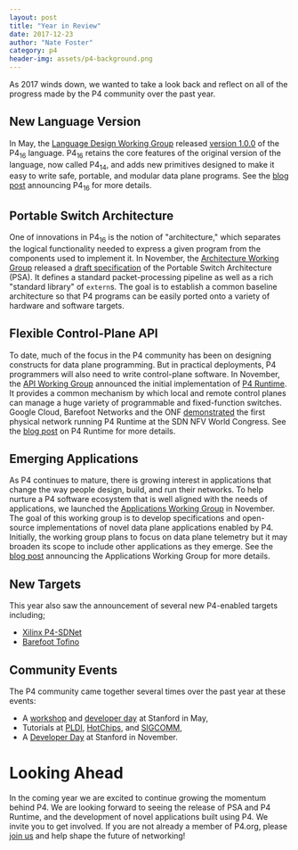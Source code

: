 ```yaml
---
layout: post
title: "Year in Review"
date: 2017-12-23
author: "Nate Foster"
category: p4
header-img: assets/p4-background.png
---
```


As 2017 winds down, we wanted to take a look back and reflect on all
of the progress made by the P4 community over the past year.

## New Language Version

In May, the [Language Design Working
Group](https://p4.org/working-groups/) released [version
1.0.0](https://p4.org/p4-spec/docs/P4-16-v1.0.0-spec.html) of the
P4<sub>16</sub> language. P4<sub>16</sub> retains the core features of
the original version of the language, now called P4<sub>14</sub>, and
adds new primitives designed to make it easy to write safe, portable,
and modular data plane programs. See the [blog
post](https://p4.org/technical-steering-committee/get-involved-with-shaping-p4s-future.html)
announcing P4<sub>16</sub> for more details.
 
## Portable Switch Architecture

One of innovations in P4<sub>16</sub> is the notion of "architecture,"
which separates the logical functionality needed to express a given
program from the components used to implement it. In November, the
[Architecture Working Group](https://p4.org/working-groups) released a
[draft specification](https://p4.org/p4-spec/docs/PSA.html) of the
Portable Switch Architecture (PSA). It defines a standard
packet-processing pipeline as well as a rich "standard library" of
`extern`s. The goal is to establish a common baseline architecture so that P4
programs can be easily ported onto a variety of hardware and software
targets.

## Flexible Control-Plane API

To date, much of the focus in the P4 community has been on designing
constructs for data plane programming. But in practical deployments,
P4 programmers will also need to write control-plane software. In
November, the [API Working Group](https://p4.org/working-groups)
announced the initial implementation of [P4
Runtime](https://github.com/p4lang/PI). It provides a common mechanism
by which local and remote control planes can manage a huge variety of
programmable and fixed-function switches. Google Cloud, Barefoot
Networks and the ONF <a href="https://youtu.be/BE_y-Sz0WnQ">demonstrated</a>
the first physical network running P4 Runtime at the SDN NFV World Congress. See
the [blog post](https://p4.org/api/p4-runtime-putting-the-control-plane-in-charge-of-the-forwarding-plane.html)
on P4 Runtime for more details.

## Emerging Applications

As P4 continues to mature, there is growing interest in applications
that change the way people design, build, and run their networks.  To
help nurture a P4 software ecosystem that is well aligned with the
needs of applications, we launched the [Applications Working
Group](https://p4.org/working-groups) in November. The goal of this
working group is to develop specifications and open-source
implementations of novel data plane applications enabled by
P4. Initially, the working group plans to focus on data plane
telemetry but it may broaden its scope to include other applications
as they emerge. See the [blog
post](https://p4.org/members/announcing-the-p4-applications-working-group.html)
announcing the Applications Working Group for more details.

## New Targets

This year also saw the announcement of several new P4-enabled targets including;

* [Xilinx P4-SDNet](https://forums.xilinx.com/t5/Xcell-Daily-Blog/The-P4-has-landed-SDNet-2017-1-gets-P4-to-FPGA-compilation/ba-p/766361)
* [Barefoot Tofino](https://barefootnetworks.com/technology/)
    
## Community Events

The P4 community came together several times over the past year at these events:
* A [workshop](https://p4.org/events/2017-05-09-p4-workshop/) and [developer day](https://p4.org/events/2017-05-11-p4-developer-day/) at Stanford in May,
* Tutorials at [PLDI](https://pldi17.sigplan.org/track/pldi-2017-workshops-and-tutorials#program), [HotChips](https://www.hotchips.org/archives/2010s/hc29/), and [SIGCOMM](http://conferences.sigcomm.org/sigcomm/2017/tutorial-p4.html),
* A [Developer Day](https://p4.org/events/2017-10-16-p4-developer-day/) at Stanford in November.

# Looking Ahead

In the coming year we are excited to continue growing the momentum
behind P4. We are looking forward to seeing the release of PSA and P4
Runtime, and the development of novel applications built using P4. We
invite you to get involved. If you are not already a member of P4.org,
please [join us](http://p4.org/join-us) and help shape the future of
networking!

